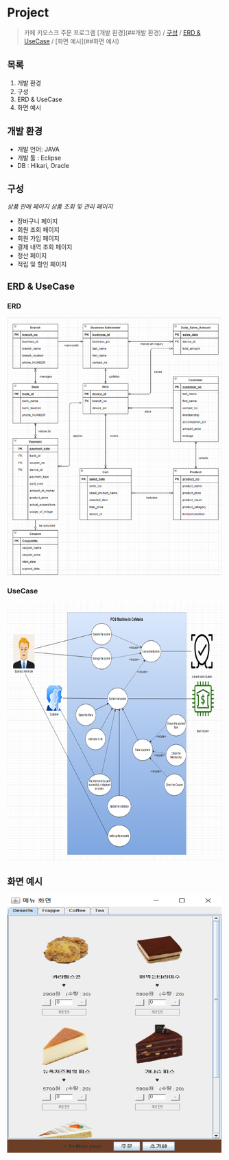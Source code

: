 # Project
> 카페 키오스크 주문 프로그램
>[개발 환경](##개발 환경) /
>[구성](##구성) /
>[ERD & UseCase](##ERD-&-UseCase) /
>[화면 예시](##화면 예시)


## 목록
1. 개발 환경
2. 구성
3. ERD & UseCase
4. 화면 예시


## 개발 환경
* 개발 언어: JAVA
* 개발 툴  : Eclipse
* DB       : Hikari, Oracle


## 구성
*상품 판매 페이지*
*상품 조회 및 관리 페이지*
* 장바구니 페이지
* 회원 조회 페이지
* 회원 가입 페이지
* 결제 내역 조회 페이지
* 정산 페이지
* 적립 및 할인 페이지


## ERD & UseCase
### ERD
<img src = "https://github.com/Ahos92/PROJECT01/raw/main/assets/images/ERD-diagram-updated2.png" alt="erd" width="500" height="600">

### UseCase
<img src = "https://github.com/Ahos92/PROJECT01/raw/main/assets/images/usecase-diagram-updated.png" alt="usecase" width="500" height="600">


## 화면 예시
<img src = "https://github.com/jw980806/java_class/blob/main/src/%EB%A9%94%EB%89%B4%EB%A9%94%EC%9D%B8.PNG?raw=true" alt="erd" width="500" height="600">
